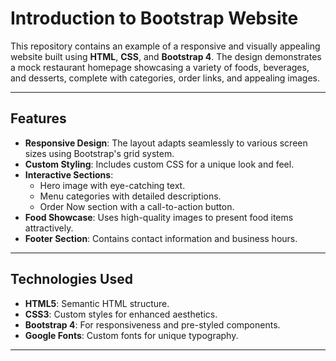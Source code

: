# Introduction to Bootstrap Website

This repository contains an example of a responsive and visually appealing website built using **HTML**, **CSS**, and **Bootstrap 4**. The design demonstrates a mock restaurant homepage showcasing a variety of foods, beverages, and desserts, complete with categories, order links, and appealing images.

---

## Features

- **Responsive Design**: The layout adapts seamlessly to various screen sizes using Bootstrap's grid system.
- **Custom Styling**: Includes custom CSS for a unique look and feel.
- **Interactive Sections**:
  - Hero image with eye-catching text.
  - Menu categories with detailed descriptions.
  - Order Now section with a call-to-action button.
- **Food Showcase**: Uses high-quality images to present food items attractively.
- **Footer Section**: Contains contact information and business hours.

---

## Technologies Used

- **HTML5**: Semantic HTML structure.
- **CSS3**: Custom styles for enhanced aesthetics.
- **Bootstrap 4**: For responsiveness and pre-styled components.
- **Google Fonts**: Custom fonts for unique typography.

---
